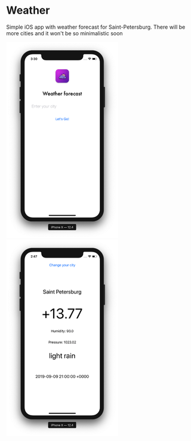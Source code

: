 # Weather
Simple iOS app with weather forecast for Saint-Petersburg.
There will be more cities and it won't be so minimalistic soon

<img src="screen.png" alt="wheather" width="300"/>
<img src="screen_2nd.png" alt="wheather" width="300"/>
